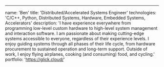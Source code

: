 ---
name: 'Ben'
title: 'Distributed/Accelerated Systems Engineer'
technologies: 'C/C++, Python, Distributed Systems, Hardware, Embedded Systems, Accelerators'
description: 'I have experience everywhere from programming low-level custom hardware to high-level system management and interaction software. I am passionate about making cutting-edge systems accessible to everyone, regardless of their experience levels. I enjoy guiding systems through all phases of their life cycle, from hardware procurement to sustained operation and long-term support. Outside of work, I enjoy flying airplanes, cooking (and consuming) food, and cycling.'
portfolio: 'https://glick.cloud/'
